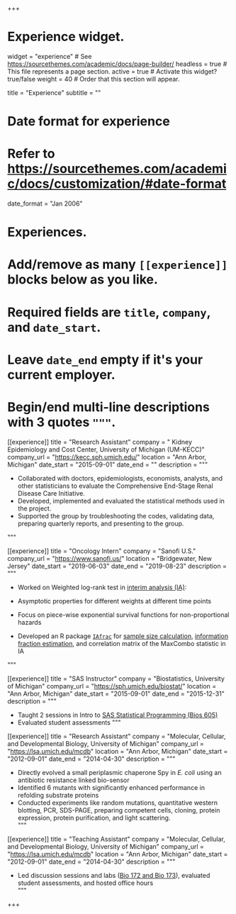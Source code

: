 +++
# Experience widget.
widget = "experience"  # See https://sourcethemes.com/academic/docs/page-builder/
headless = true  # This file represents a page section.
active = true  # Activate this widget? true/false
weight = 40  # Order that this section will appear.

title = "Experience"
subtitle = ""

# Date format for experience
#   Refer to https://sourcethemes.com/academic/docs/customization/#date-format
date_format = "Jan 2006"

# Experiences.
#   Add/remove as many `[[experience]]` blocks below as you like.
#   Required fields are `title`, `company`, and `date_start`.
#   Leave `date_end` empty if it's your current employer.
#   Begin/end multi-line descriptions with 3 quotes `"""`.

[[experience]]
  title = "Research Assistant"
  company = " Kidney Epidemiology and Cost Center, University of Michigan (UM-KECC)"
  company_url = "https://kecc.sph.umich.edu/"
  location = "Ann Arbor, Michigan"
  date_start = "2015-09-01"
  date_end = ""
  description = """
 * Collaborated with doctors, epidemiologists, economists, analysts, and other statisticians to evaluate the Comprehensive End-Stage Renal Disease Care Initiative.
 *  Developed, implemented and evaluated the statistical methods used in the project.
 * Supported the group by troubleshooting the codes, validating data, preparing quarterly reports, and presenting to the group. 

 """

[[experience]]
  title = "Oncology Intern"
  company = "Sanofi U.S."
  company_url = "https://www.sanofi.us/"
  location = "Bridgewater, New Jersey"
  date_start = "2019-06-03"
  date_end = "2019-08-23"
  description = """
 * Worked on Weighted log-rank test in [interim analysis (IA)](https://en.wikipedia.org/wiki/Interim_analysis):

  * Asymptotic properties for different weights at different time points
  * Focus on piece-wise exponential survival functions for non-proportional hazards

 * Developed an R package [`IAfrac`](https://github.com/lilywang1988/IAfrac) for [sample size calculation](https://onlinelibrary.wiley.com/doi/abs/10.1002/pst.1609), [information fraction estimation](https://onlinelibrary.wiley.com/doi/abs/10.1002/pst.1760), and correlation matrix of the MaxCombo statistic in IA

"""

[[experience]]
  title = "SAS Instructor"
  company = "Biostatistics, University of Michigan"
  company_url = "https://sph.umich.edu/biostat/"
  location = "Ann Arbor, Michigan"
  date_start = "2015-09-01"
  date_end = "2015-12-31"
  description = """
* Taught 2 sessions in Intro to [SAS Statistical Programming (Bios 605)](https://sph.umich.edu/biostat/course.php?courseID=BIOSTAT605)
* Evaluated student assessments
"""


[[experience]]
  title = "Research Assistant"
  company = "Molecular, Cellular, and Developmental Biology, University of Michigan"
  company_url = "https://lsa.umich.edu/mcdb"
  location = "Ann Arbor, Michigan"
  date_start = "2012-09-01"
  date_end = "2014-04-30"
  description = """
 * Directly evolved a small periplasmic chaperone Spy in *E. coli* using an antibiotic resistance linked bio-sensor
 * Identified 6 mutants with significantly enhanced performance in refolding substrate proteins
 * Conducted experiments like random mutations, quantitative western blotting, PCR, SDS-PAGE, preparing competent cells, cloning, protein expression, protein purification, and light scattering.  
"""

[[experience]]
  title = "Teaching Assistant"
  company = "Molecular, Cellular, and Developmental Biology, University of Michigan"
  company_url = "https://lsa.umich.edu/mcdb"
  location = "Ann Arbor, Michigan"
  date_start = "2012-09-01"
  date_end = "2014-04-30"
  description = """
 * Led discussion sessions and labs ([Bio 172 and Bio 173](http://www.lsa.umich.edu/saa/publications/courseguide/fall/BIOLOGY.html)), evaluated student assessments, and hosted office hours  
"""

+++
